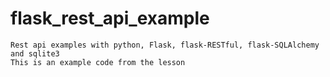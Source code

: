# flask_rest_api_example

```
Rest api examples with python, Flask, flask-RESTful, flask-SQLAlchemy and sqlite3
This is an example code from the lesson

```

